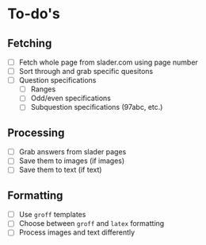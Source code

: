 # To-do's

## Fetching
- [ ] Fetch whole page from slader.com using page number
- [ ] Sort through and grab specific quesitons
- [ ] Question specifications
  - [ ] Ranges
  - [ ] Odd/even specifications
  - [ ] Subquestion specifications (97abc, etc.)

## Processing
- [ ] Grab answers from slader pages
- [ ] Save them to images (if images)
- [ ] Save them to text (if text)

## Formatting
- [ ] Use `groff` templates
- [ ] Choose between `groff` and `latex` formatting
- [ ] Process images and text differently
